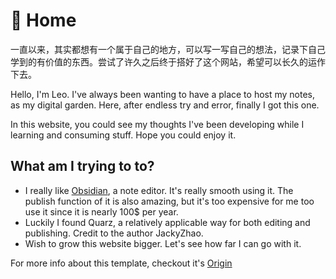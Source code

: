 # 🌱 Home
一直以来，其实都想有一个属于自己的地方，可以写一写自己的想法，记录下自己学到的有价值的东西。尝试了许久之后终于搭好了这个网站，希望可以长久的运作下去。

Hello, I'm Leo. I've always been wanting to have a place to host my notes, as my digital garden. Here, after endless try and error, finally I got this one.

In this website, you could see my thoughts  I've been developing while I learning and consuming stuff. Hope you could enjoy it.

## What am I trying to to?
- I really like [Obsidian](https://obsidian.md/), a note editor. It's really smooth using it. The publish function of it is also amazing, but it's too expensive for me too use it since it is nearly 100$ per year.
- Luckily I found Quarz, a relatively applicable way for both editing and publishing. Credit to the author JackyZhao.
- Wish to grow this website bigger. Let's see how far I can go with it.


For more info about this template, checkout it's [Origin](/notes/quarz_original/_index_original.md)
  
